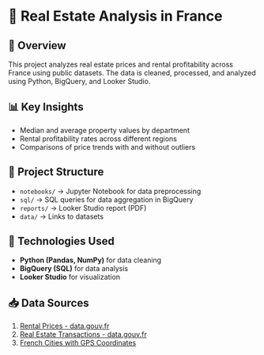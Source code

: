 # 🏡 Real Estate Analysis in France

## 📌 Overview
This project analyzes real estate prices and rental profitability across France using public datasets. The data is cleaned, processed, and analyzed using Python, BigQuery, and Looker Studio.

## 📊 Key Insights
- Median and average property values by department
- Rental profitability rates across different regions
- Comparisons of price trends with and without outliers

## 📂 Project Structure
- `notebooks/` → Jupyter Notebook for data preprocessing
- `sql/` → SQL queries for data aggregation in BigQuery
- `reports/` → Looker Studio report (PDF)
- `data/` → Links to datasets

## 🚀 Technologies Used
- **Python (Pandas, NumPy)** for data cleaning
- **BigQuery (SQL)** for data analysis
- **Looker Studio** for visualization

## 📥 Data Sources
1. [Rental Prices - data.gouv.fr](https://www.data.gouv.fr/fr/datasets/carte-des-loyers-indicateurs-de-loyers-dannonce-par-commune-en-2023/)
2. [Real Estate Transactions - data.gouv.fr](https://www.data.gouv.fr/fr/datasets/demandes-de-valeurs-foncieres-geolocalisees/)
3. [French Cities with GPS Coordinates](https://www.data.gouv.fr/fr/datasets/villes-de-france/#/information)
